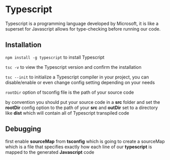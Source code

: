 # Typescript

Typescript is a programming language developed by Microsoft, it is like a superset for Javascript allows for type-checking before running our code.

## Installation
`npm install -g typescript` to install Typescript

`tsc -v` to view the Typescript version and confirm the installation

`tsc --init` to initialize a Typescript compiler in your project, you can disable/enable or even change config setting depending on your needs

`rootDir` option of tsconfig file is the path of your source code

by convention you should put your source code in a **src** folder and set the **rootDir** config option to the path of your **src**
and **outDir** set to a directory like **dist** which will contain all of Typescript transpiled code

## Debugging 

first enable **sourceMap** from **tsconfig** which is going to create a sourceMap which is a file that specifies exactly how each line of our **typescript** is mapped to the generated **Javascript** code